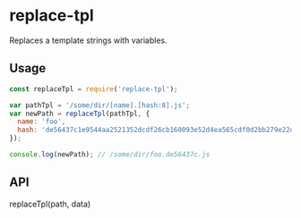 # replace-tpl
Replaces a template strings with variables.

## Usage

```js
const replaceTpl = require('replace-tpl');

var pathTpl = '/some/dir/[name].[hash:8].js';
var newPath = replaceTpl(pathTpl, {
  name: 'foo',
  hash: 'de56437c1e9544aa2521352dcdf26cb160093e52d4ea565cdf0d2bb279e22d12',
});

console.log(newPath); // /some/dir/foo.de56437c.js
```

## API
replaceTpl(path, data)
